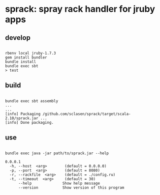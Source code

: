 # sprack: spray rack handler for jruby apps


## develop

```

rbenv local jruby-1.7.3
gem install bundler
bundle install
bundle exec sbt
> test

```

## build

```

bundle exec sbt assembly
...
...
[info] Packaging /github.com/sclasen/sprack/target/scala-2.10/sprack.jar ...
[info] Done packaging.

```

## use

```

bundle exec java -jar path/to/sprack.jar --help

0.0.0.1
  -h, --host  <arg>        (default = 0.0.0.0)
  -p, --port  <arg>        (default = 8080)
  -r, --rackfile  <arg>    (default = ./config.ru)
  -t, --timeout  <arg>     (default = 30)
      --help              Show help message
      --version           Show version of this program

```


